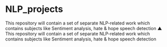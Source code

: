 # NLP_projects
This repository will contain a set of separate NLP-related work which contains subjects like Sentiment analysis, hate &amp; hope speech detection ▲ This repository will contain a set of separate NLP-related work which contains subjects like Sentiment analysis, hate &amp; hope speech detection
